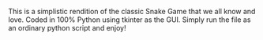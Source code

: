 This is a simplistic rendition of the classic Snake Game that we all know and love. 
Coded in 100% Python using tkinter as the GUI. 
Simply run the file as an ordinary python script and enjoy!
